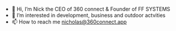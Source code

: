 - 👋 Hi, I’m Nick the CEO of 360 connect & Founder of FF SYSTEMS
- 👀 I’m interested in development, business and outdoor actvities  
- 📫 How to reach me nicholas@360connect.app

<!---
360connectnick/360connectnick is a ✨ special ✨ repository because its `README.md` (this file) appears on your GitHub profile.
You can click the Preview link to take a look at your changes.
--->
